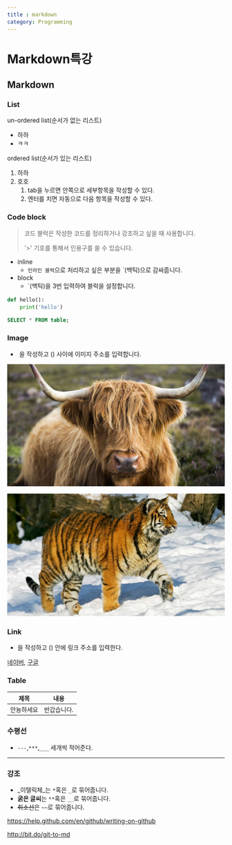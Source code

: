 ```yaml
---
title : markdown
category: Programming
---
```


# Markdown특강

## Markdown

### List

un-ordered list(순서가 없는 리스트)

- 하하
- ㅋㅋ

ordered list(순서가 있는 리스트)

1. 하하
2. 호호
   1. tab을 누르면 안쪽으로 세부항목을 작성할 수 있다.
   2. 엔터를 치면 자동으로 다음 항목을 작성할 수 있다.



### Code block

> 코드 블럭은 작성한 코드를 정리하거나 강조하고 싶을 때 사용합니다.
>
> '>' 기호를 통해서 인용구를 쓸 수 있습니다.

- inline
  - `인라인 블럭`으로 처리하고 싶은 부분을 `(백틱)으로 감싸줍니다.
- block
  - `(백틱)을 3번 입력하여 블럭을 설정합니다.

```python
def hello():
    print('hello')
```

```sql
SELECT * FROM table;
```

### Image

- ![]() 을 작성하고 () 사이에 이미지 주소를 입력합니다.

![soganji](\assets\img\soganji.jpg)

![hoganji](\assets\img\hoganji.jpg)

### Link

- []()을 작성하고 () 안에 링크 주소를 입력한다.

[네이버](https://www.naver.com), [구글](https://google.com)

### Table

| 제목       | 내용        |
| ---------- | ----------- |
| 안뇽하세요 | 반갑습니다. |

### 수평선

- `---`,`***`,`___` 세개씩 적어준다.

---

### 강조

- _이탤릭체_는 `*`혹은 `_`로 묶어줍니다.
- **굵은 글씨**는 `**`혹은 `__`로 묶어줍니다.
- ~~취소선~~은 `~~`로 묶어줍니다.



https://help.github.com/en/github/writing-on-github

http://bit.do/git-to-md


